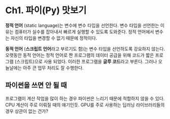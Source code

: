 # Ch1. 파이(Py) 맛보기

**정적 언어** (static language)는 변수에 변수 타입을 선언한다. 변수 타입을 선언한는 이유는 컴퓨터가 실수를 잡아내서 빠르게 실행할 수 있도록 도와준다. 정적 언어에서 변수는 자신의 타입을 변경할 수 없기 때문에 정적이다.

**동적 언어** (**스크립트 언어**라고 부르기도 함)는 변수 타입을 선언하도록 강요하지 않는다. 오랫동안 동적 언어는 정적 언어로 짠 프로그램의 데이터 공급을 위해 코드가 짧은 프로그램 (스크립트)으로 사용 되었다. 이러한 프로그램을 **글루 코드**라고 부른다. 그러나 오늘날에는 아주 큰 업무 처리도 잘 수행한다.

## 파이썬을 쓰면 안 될 때
프로그램이 계산 작업을 많이 하는 경우 파이썬은 느리기 때문에 적합하지 않을 수 있다. CPU 계산이 주로 이뤄질 때의 얘기인듯. GPU를 주로 사용하는 딥러닝 라이브러리들의 경우 상관이 없는 건가?


